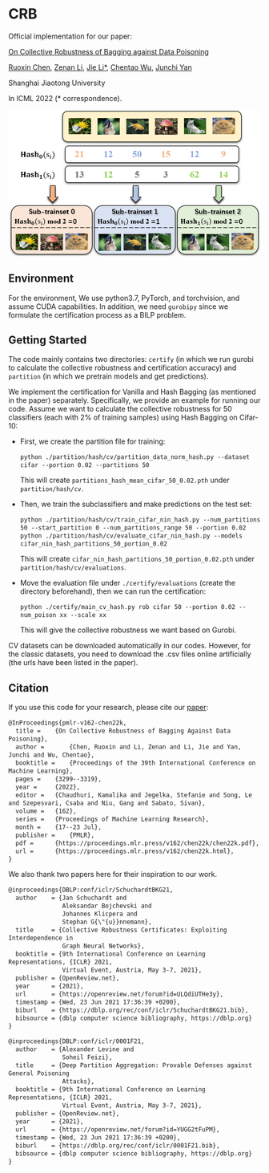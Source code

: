 # CRB

Official implementation for our paper:

[On Collective Robustness of Bagging against Data Poisoning](https://arxiv.org/abs/2205.13176)

[Ruoxin Chen](https://scholar.google.com/citations?user=kNky8dEAAAAJ&hl=en&oi=ao), [Zenan Li](https://scholar.google.com/citations?user=D0FZhYoAAAAJ&hl=en&oi=ao), [Jie Li*](https://scholar.google.com/citations?user=Krl5HRcAAAAJ&hl=en), [Chentao Wu](https://scholar.google.com/citations?user=RAs-wnEAAAAJ&hl=en&oi=ao), [Junchi Yan](https://scholar.google.com/citations?user=ga230VoAAAAJ&hl=en&oi=ao)

Shanghai Jiaotong University

In ICML 2022 (* correspondence).

![hashbagging](imgs/subtrainset.png)

## Environment

For the environment, We use python3.7, PyTorch, and torchvision, and assume CUDA capabilities. In addition, we need `gurobipy` since we formulate the certification process as a BILP problem.

## Getting Started

The code mainly contains two directories: `certify` (in which we run gurobi to calculate the collective robustness and certification accuracy) and `partition` (in which we pretrain models and get predictions).

We implement the certification for Vanilla and Hash Bagging (as mentioned in the paper) separately. Specifically, we provide an example for running our code. Assume we want to calculate the collective robustness for 50 classifiers (each with 2% of training samples) using Hash Bagging on Cifar-10:

- First, we create the partition file for training:

  ```
  python ./partition/hash/cv/partition_data_norm_hash.py --dataset cifar --portion 0.02 --partitions 50
  ```

  This will create `partitions_hash_mean_cifar_50_0.02.pth` under `partition/hash/cv`.

- Then, we train the subclassifiers and make predictions on the test set:

  ```
  python ./partition/hash/cv/train_cifar_nin_hash.py --num_partitions 50 --start_partition 0 --num_partitions_range 50 --portion 0.02
  python ./partition/hash/cv/evaluate_cifar_nin_hash.py --models cifar_nin_hash_partitions_50_portion_0.02
  ```

  This will create `cifar_nin_hash_partitions_50_portion_0.02.pth`  under `partition/hash/cv/evaluations`.

- Move the evaluation file under `./certify/evaluations` (create the directory beforehand), then we can run the certification:

  ```
  python ./certify/main_cv_hash.py rob cifar 50 --portion 0.02 --num_poison xx --scale xx 
  ```

  This will give the collective robustness we want based on Gurobi.

CV datasets can be downloaded automatically in our codes. However, for the classic datasets, you need to download the .csv files online artificially (the urls have been listed in the paper).

## Citation

If you use this code for your research, please cite our [paper](https://arxiv.org/abs/2205.13176):

```shell
@InProceedings{pmlr-v162-chen22k,
  title = 	 {On Collective Robustness of Bagging Against Data Poisoning},
  author =       {Chen, Ruoxin and Li, Zenan and Li, Jie and Yan, Junchi and Wu, Chentao},
  booktitle = 	 {Proceedings of the 39th International Conference on Machine Learning},
  pages = 	 {3299--3319},
  year = 	 {2022},
  editor = 	 {Chaudhuri, Kamalika and Jegelka, Stefanie and Song, Le and Szepesvari, Csaba and Niu, Gang and Sabato, Sivan},
  volume = 	 {162},
  series = 	 {Proceedings of Machine Learning Research},
  month = 	 {17--23 Jul},
  publisher =    {PMLR},
  pdf = 	 {https://proceedings.mlr.press/v162/chen22k/chen22k.pdf},
  url = 	 {https://proceedings.mlr.press/v162/chen22k.html},
}
```

We also thank two papers here for their inspiration to our work.

```shell
@inproceedings{DBLP:conf/iclr/SchuchardtBKG21,
  author    = {Jan Schuchardt and
               Aleksandar Bojchevski and
               Johannes Klicpera and
               Stephan G{\"{u}}nnemann},
  title     = {Collective Robustness Certificates: Exploiting Interdependence in
               Graph Neural Networks},
  booktitle = {9th International Conference on Learning Representations, {ICLR} 2021,
               Virtual Event, Austria, May 3-7, 2021},
  publisher = {OpenReview.net},
  year      = {2021},
  url       = {https://openreview.net/forum?id=ULQdiUTHe3y},
  timestamp = {Wed, 23 Jun 2021 17:36:39 +0200},
  biburl    = {https://dblp.org/rec/conf/iclr/SchuchardtBKG21.bib},
  bibsource = {dblp computer science bibliography, https://dblp.org}
}
```

```shell
@inproceedings{DBLP:conf/iclr/0001F21,
  author    = {Alexander Levine and
               Soheil Feizi},
  title     = {Deep Partition Aggregation: Provable Defenses against General Poisoning
               Attacks},
  booktitle = {9th International Conference on Learning Representations, {ICLR} 2021,
               Virtual Event, Austria, May 3-7, 2021},
  publisher = {OpenReview.net},
  year      = {2021},
  url       = {https://openreview.net/forum?id=YUGG2tFuPM},
  timestamp = {Wed, 23 Jun 2021 17:36:39 +0200},
  biburl    = {https://dblp.org/rec/conf/iclr/0001F21.bib},
  bibsource = {dblp computer science bibliography, https://dblp.org}
}
```

